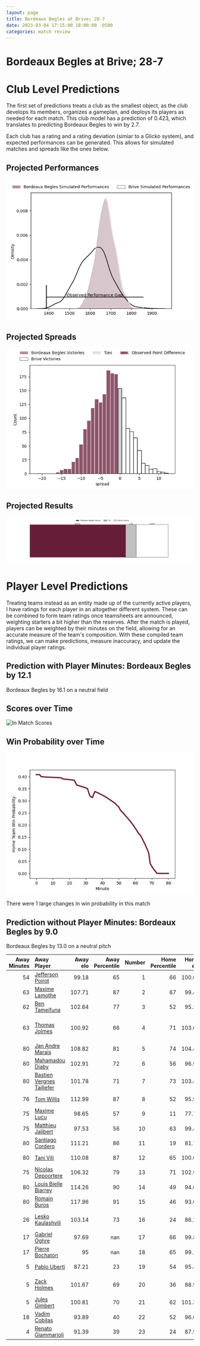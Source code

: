 ```yaml
---  
layout: page  
title: Bordeaux Begles at Brive; 28-7  
date: 2023-03-04 17:15:00 18:00:00 -0500  
categories: match review  
---
```

# Bordeaux Begles at Brive; 28-7

# Club Level Predictions


The first set of predictions treats a club as the smallest object, as the club develops its members, organizes a gameplan, and deploys its players as needed for each match. This club model has a prediction of 0.423, which translates to predicting Bordeaux Begles to win by 2.7.

Each club has a rating and a rating deviation (simiar to a Glicko system), and expected performances can be generated. This allows for simulated matches and spreads like the ones below.
## Projected Performances


![Projected Performances](plots/performances_2023-03-04-Brive-BordeauxBegles.png)
## Projected Spreads


![Projected Spreads](plots/spreads_2023-03-04-Brive-BordeauxBegles.png)
## Projected Results


![Projected Results](plots/resultbar_2023-03-04-Brive-BordeauxBegles.png)
# Player Level Predictions


Treating teams instead as an entity made up of the currently active players, I have ratings for each player in an altogether different system. These can be combined to form team ratings once teamsheets are announced, weighting starters a bit higher than the reserves. After the match is played, players can be weighted by their minutes on the field, allowing for an accurate measure of the team's composition. With these compiled team ratings, we can make predictions, measure inaccuracy, and update the individual player ratings.
## Prediction with Player Minutes: Bordeaux Begles by 12.1


Bordeaux Begles by 16.1 on a neutral field
## Scores over Time


![In Match Scores](plots/recap_scores_2023-03-04-Brive-BordeauxBegles.png)
## Win Probability over Time


![In Match Predictions](plots/recap_prob_2023-03-04-Brive-BordeauxBegles.png)

There were 1 large changes in win probability in this match
## Prediction without Player Minutes: Bordeaux Begles by 9.0


Bordeaux Begles by 13.0 on a neutral pitch



|   Away Minutes | Away Player                                                                      |   Away elo |   Away Percentile |   Number |   Home Percentile |   Home elo | Home Player                                                                     |   Home Minutes |
|---------------:|:---------------------------------------------------------------------------------|-----------:|------------------:|---------:|------------------:|-----------:|:--------------------------------------------------------------------------------|---------------:|
|             54 | [Jefferson Poirot](..//playerfiles//JeffersonPoirot_cleaned.md)                  |      99.18 |                65 |        1 |                66 |     100.61 | [Daniel Brennan](..//playerfiles//DanielBrennan_cleaned.md)                     |             44 |
|             63 | [Maxime Lamothe](..//playerfiles//MaximeLamothe_cleaned.md)                      |     107.71 |                87 |        2 |                67 |      99.48 | [Motu Farao Matu'u](..//playerfiles//MotuFaraoMatu'u_cleaned.md)                |             49 |
|             62 | [Ben Tameifuna](..//playerfiles//BenTameifuna_cleaned.md)                        |     102.64 |                77 |        3 |                52 |      95.24 | [Marcel van der Merwe](..//playerfiles//MarcelvanderMerwe_cleaned.md)           |             59 |
|             63 | [Thomas Jolmes](..//playerfiles//ThomasJolmes_cleaned.md)                        |     100.92 |                66 |        4 |                71 |     103.04 | [Lucas Martin Paulos Adler](..//playerfiles//LucasMartinPaulosAdler_cleaned.md) |             80 |
|             80 | [Jan Andre Marais](..//playerfiles//JanAndreMarais_cleaned.md)                   |     108.82 |                81 |        5 |                74 |     104.41 | [Julien Delannoy](..//playerfiles//JulienDelannoy_cleaned.md)                   |             51 |
|             80 | [Mahamadou Diaby](..//playerfiles//MahamadouDiaby_cleaned.md)                    |     102.91 |                72 |        6 |                56 |      96.98 | [Esteban Abadie](..//playerfiles//EstebanAbadie_cleaned.md)                     |             80 |
|             80 | [Bastien Vergnes Taillefer](..//playerfiles//BastienVergnesTaillefer_cleaned.md) |     101.78 |                71 |        7 |                73 |     103.47 | [Saïd Hireche](..//playerfiles//SaïdHireche_cleaned.md)                         |             59 |
|             76 | [Tom Willis](..//playerfiles//TomWillis_cleaned.md)                              |     112.99 |                87 |        8 |                52 |      95.92 | [Mesulame Kunavula](..//playerfiles//MesulameKunavula_cleaned.md)               |             62 |
|             75 | [Maxime Lucu](..//playerfiles//MaximeLucu_cleaned.md)                            |      98.65 |                57 |        9 |                11 |      77.78 | [Leo Carbonneau](..//playerfiles//LeoCarbonneau_cleaned.md)                     |             80 |
|             75 | [Matthieu Jalibert](..//playerfiles//MatthieuJalibert_cleaned.md)                |      97.53 |                56 |       10 |                63 |      99.45 | [Nicolas Sanchez](..//playerfiles//NicolasSanchez_cleaned.md)                   |             21 |
|             80 | [Santiago Cordero](..//playerfiles//SantiagoCordero_cleaned.md)                  |     111.21 |                86 |       11 |                19 |      81.78 | [Mathis Ferté](..//playerfiles//MathisFerté_cleaned.md)                         |             80 |
|             80 | [Tani Vili](..//playerfiles//TaniVili_cleaned.md)                                |     110.08 |                87 |       12 |                65 |     100.01 | [Guillaume Galletier](..//playerfiles//GuillaumeGalletier_cleaned.md)           |              3 |
|             75 | [Nicolas Depoortere](..//playerfiles//NicolasDepoortere_cleaned.md)              |     106.32 |                79 |       13 |                71 |     102.94 | [Setariki Tuicuvu](..//playerfiles//SetarikiTuicuvu_cleaned.md)                 |             80 |
|             80 | [Louis Bielle Biarrey](..//playerfiles//LouisBielleBiarrey_cleaned.md)           |     114.26 |                90 |       14 |                49 |      94.61 | [Arthur Bonneval](..//playerfiles//ArthurBonneval_cleaned.md)                   |             80 |
|             80 | [Romain Buros](..//playerfiles//RomainBuros_cleaned.md)                          |     117.96 |                91 |       15 |                46 |      93.04 | [Enzo Hervé](..//playerfiles//EnzoHervé_cleaned.md)                             |             80 |
|             26 | [Lesko Kaulashvili](..//playerfiles//LeskoKaulashvili_cleaned.md)                |     103.14 |                73 |       16 |                24 |      86.22 | [Nicolaas Jacobus Lee](..//playerfiles//NicolaasJacobusLee_cleaned.md)          |             77 |
|             17 | [Gabriel Oghre](..//playerfiles//GabrielOghre_cleaned.md)                        |      97.69 |               nan |       17 |                66 |      99.81 | [Enzo Sanga](..//playerfiles//EnzoSanga_cleaned.md)                             |             59 |
|             17 | [Pierre Bochaton](..//playerfiles//PierreBochaton_cleaned.md)                    |      95    |               nan |       18 |                65 |      99.17 | [Wesley Tapueluelu](..//playerfiles//WesleyTapueluelu_cleaned.md)               |             36 |
|              5 | [Pablo Uberti](..//playerfiles//PabloUberti_cleaned.md)                          |      87.21 |                23 |       19 |                54 |      95.42 | [Lucas Da Silva](..//playerfiles//LucasDaSilva_cleaned.md)                      |             31 |
|              5 | [Zack Holmes](..//playerfiles//ZackHolmes_cleaned.md)                            |     101.67 |                69 |       20 |                36 |      88.99 | [Andres Zafra Tarazona](..//playerfiles//AndresZafraTarazona_cleaned.md)        |             29 |
|              5 | [Jules Gimbert](..//playerfiles//JulesGimbert_cleaned.md)                        |     100.81 |                70 |       21 |                62 |     101.36 | [Pietro Ceccarelli](..//playerfiles//PietroCeccarelli_cleaned.md)               |             21 |
|             18 | [Vadim Cobilas](..//playerfiles//VadimCobilas_cleaned.md)                        |      93.89 |                40 |       22 |                52 |      96.63 | [Retief Marais](..//playerfiles//RetiefMarais_cleaned.md)                       |             21 |
|              4 | [Renato Giammarioli](..//playerfiles//RenatoGiammarioli_cleaned.md)              |      91.39 |                39 |       23 |                24 |      87.97 | [Sasha Gue](..//playerfiles//SashaGue_cleaned.md)                               |             18 |

